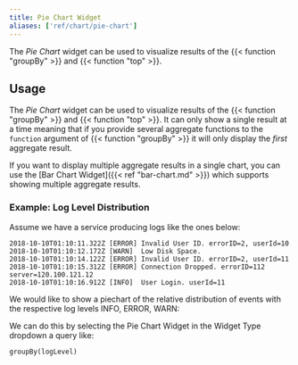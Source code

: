 ```yaml
---
title: Pie Chart Widget
aliases: ['ref/chart/pie-chart']
---
```


The _Pie Chart_ widget can be used to visualize results of the {{< function "groupBy" >}}
and {{< function "top" >}}.

## Usage

The _Pie Chart_ widget can be used to visualize results of the {{< function "groupBy" >}}
and {{< function "top" >}}. It can only show a single result at a time meaning that
if you provide several aggregate functions to the `function` argument of {{< function "groupBy" >}}
it will only display the _first_ aggregate result.

If you want to display multiple aggregate results in a single chart, you can use
the [Bar Chart Widget]({{< ref "bar-chart.md" >}}) which supports showing multiple
aggregate results.

### Example: Log Level Distribution

Assume we have a service producing logs like the ones below:

```
2018-10-10T01:10:11.322Z [ERROR] Invalid User ID. errorID=2, userId=10
2018-10-10T01:10:12.172Z [WARN]  Low Disk Space.
2018-10-10T01:10:14.122Z [ERROR] Invalid User ID. errorID=2, userId=11
2018-10-10T01:10:15.312Z [ERROR] Connection Dropped. errorID=112 server=120.100.121.12
2018-10-10T01:10:16.912Z [INFO]  User Login. userId=11
```

We would like to show a piechart of the relative distribution of events with
the respective log levels INFO, ERROR, WARN:

We can do this by selecting the Pie Chart Widget in the Widget Type dropdown
a query like:

```humio
groupBy(logLevel)
```
